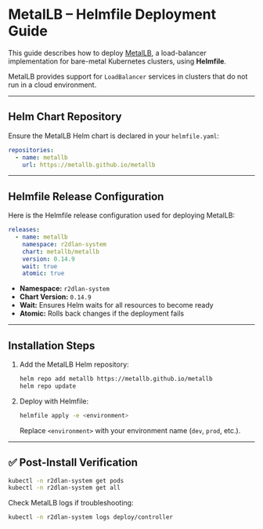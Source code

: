 # MetalLB – Helmfile Deployment Guide

This guide describes how to deploy [MetalLB](https://metallb.universe.tf/), a load-balancer implementation for bare-metal Kubernetes clusters, using **Helmfile**.

MetalLB provides support for `LoadBalancer` services in clusters that do not run in a cloud environment.

---

## Helm Chart Repository

Ensure the MetalLB Helm chart is declared in your `helmfile.yaml`:

```yaml
repositories:
  - name: metallb
    url: https://metallb.github.io/metallb
```

---

## Helmfile Release Configuration

Here is the Helmfile release configuration used for deploying MetalLB:

```yaml
releases:
  - name: metallb
    namespace: r2dlan-system
    chart: metallb/metallb
    version: 0.14.9
    wait: true
    atomic: true
```

- **Namespace:** `r2dlan-system`
- **Chart Version:** `0.14.9`
- **Wait:** Ensures Helm waits for all resources to become ready
- **Atomic:** Rolls back changes if the deployment fails

---

## Installation Steps

1. Add the MetalLB Helm repository:

   ```bash
   helm repo add metallb https://metallb.github.io/metallb
   helm repo update
   ```

2. Deploy with Helmfile:

   ```bash
   helmfile apply -e <environment>
   ```

   Replace `<environment>` with your environment name (`dev`, `prod`, etc.).

---

## ✅ Post-Install Verification

```bash
kubectl -n r2dlan-system get pods
kubectl -n r2dlan-system get all
```

Check MetalLB logs if troubleshooting:

```bash
kubectl -n r2dlan-system logs deploy/controller
```

